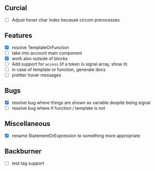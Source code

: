## Curcial
- [ ] Adjust hover char index because circom prerocesses

## Features
- [x] resolve TemplateOrFunction
- [ ] take into account main component
- [x] work also outside of blocks
- [ ] Add support for `access` (if a token is signal array, show it)
- [ ] in case of template or function, generate docs
- [ ] prettier hover messages

## Bugs
- [x] resolve bug where things are shown as variable despite being signal
- [ ] resolve bug where if function / template is not 

## Miscellaneous
- [x] rename StatementOrExpression to something more appropriate

## Backburner
- [ ] test tag support
